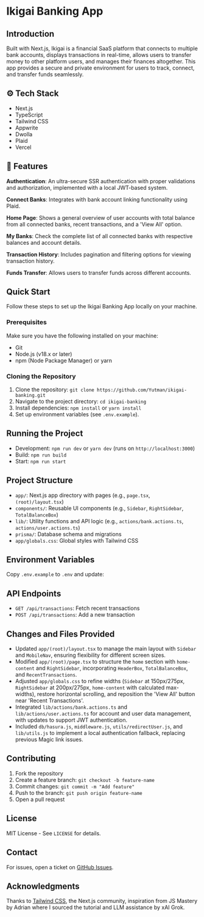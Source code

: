 # Ikigai Banking App

## Introduction
Built with Next.js, Ikigai is a financial SaaS platform that connects to multiple bank accounts, displays transactions in real-time, allows users to transfer money to other platform users, and manages their finances altogether. This app provides a secure and private environment for users to track, connect, and transfer funds seamlessly.


## ⚙️ Tech Stack
- Next.js
- TypeScript
- Tailwind CSS
- Appwrite
- Dwolla
- Plaid
- Vercel

## 🔋 Features
**Authentication**: An ultra-secure SSR authentication with proper validations and authorization, implemented with a local JWT-based system.

**Connect Banks**: Integrates with bank account linking functionality using Plaid.

**Home Page**: Shows a general overview of user accounts with total balance from all connected banks, recent transactions, and a 'View All' option.

**My Banks**: Check the complete list of all connected banks with respective balances and account details.

**Transaction History**: Includes pagination and filtering options for viewing transaction history.

**Funds Transfer**: Allows users to transfer funds across different accounts.

## Quick Start
Follow these steps to set up the Ikigai Banking App locally on your machine.

### Prerequisites
Make sure you have the following installed on your machine:
- Git
- Node.js (v18.x or later)
- npm (Node Package Manager) or yarn

### Cloning the Repository
1. Clone the repository: `git clone https://github.com/Yutman/ikigai-banking.git`
2. Navigate to the project directory: `cd ikigai-banking`
3. Install dependencies: `npm install` or `yarn install`
4. Set up environment variables (see `.env.example`).

## Running the Project
- Development: `npm run dev` or `yarn dev` (runs on `http://localhost:3000`)
- Build: `npm run build`
- Start: `npm run start`

## Project Structure
- `app/`: Next.js app directory with pages (e.g., `page.tsx`, `(root)/layout.tsx`)
- `components/`: Reusable UI components (e.g., `Sidebar`, `RightSidebar`, `TotalBalanceBox`)
- `lib/`: Utility functions and API logic (e.g., `actions/bank.actions.ts`, `actions/user.actions.ts`)
- `prisma/`: Database schema and migrations
- `app/globals.css`: Global styles with Tailwind CSS

## Environment Variables
Copy `.env.example` to `.env` and update:

## API Endpoints
- `GET /api/transactions`: Fetch recent transactions
- `POST /api/transactions`: Add a new transaction

## Changes and Files Provided
- Updated `app/(root)/layout.tsx` to manage the main layout with `Sidebar` and `MobileNav`, ensuring flexibility for different screen sizes.
- Modified `app/(root)/page.tsx` to structure the `home` section with `home-content` and `RightSidebar`, incorporating `HeaderBox`, `TotalBalanceBox`, and `RecentTransactions`.
- Adjusted `app/globals.css` to refine widths (`Sidebar` at 150px/275px, `RightSidebar` at 200px/275px, `home-content` with calculated max-widths), restore horizontal scrolling, and reposition the 'View All' button near 'Recent Transactions'.
- Integrated `lib/actions/bank.actions.ts` and `lib/actions/user.actions.ts` for account and user data management, with updates to support JWT authentication.
- Included `db/hasura.js`, `middleware.js`, `utils/redirectUser.js`, and `lib/utils.js` to implement a local authentication fallback, replacing previous Magic link issues.

## Contributing
1. Fork the repository
2. Create a feature branch: `git checkout -b feature-name`
3. Commit changes: `git commit -m "Add feature"`
4. Push to the branch: `git push origin feature-name`
5. Open a pull request

## License
MIT License - See `LICENSE` for details.

## Contact
For issues, open a ticket on [GitHub Issues](https://github.com/Yutman/ikigai-banking/issues).

## Acknowledgments
Thanks to [Tailwind CSS](https://tailwindcss.com), the Next.js community, inspiration from JS Mastery by Adrian where I sourced the tutorial and LLM assistance by xAI Grok.
